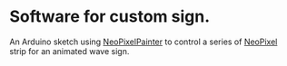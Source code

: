 # Software for custom sign. 

An Arduino sketch using [NeoPixelPainter](https://github.com/DedeHai/NeoPixelPainter) to control a series of [NeoPixel](https://github.com/adafruit/Adafruit_NeoPixel) strip for an animated wave sign.